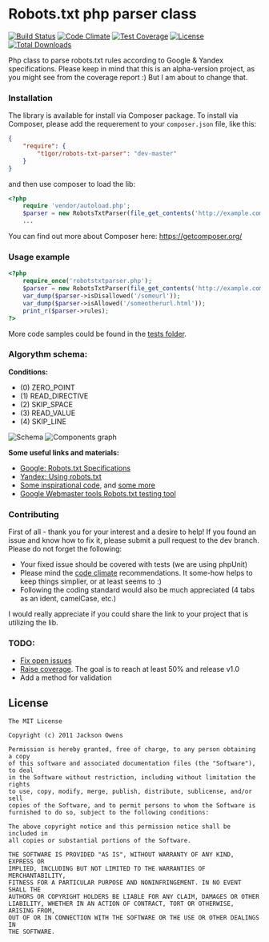 Robots.txt php parser class
=====================

[![Build Status](https://travis-ci.org/t1gor/Robots.txt-Parser-Class.svg?branch=master)](https://travis-ci.org/t1gor/Robots.txt-Parser-Class) [![Code Climate](https://codeclimate.com/github/t1gor/Robots.txt-Parser-Class/badges/gpa.svg)](https://codeclimate.com/github/t1gor/Robots.txt-Parser-Class) [![Test Coverage](https://codeclimate.com/github/t1gor/Robots.txt-Parser-Class/badges/coverage.svg)](https://codeclimate.com/github/t1gor/Robots.txt-Parser-Class) [![License](https://poser.pugx.org/t1gor/robots-txt-parser/license.svg)](https://packagist.org/packages/t1gor/robots-txt-parser) [![Total Downloads](https://poser.pugx.org/t1gor/robots-txt-parser/downloads.svg)](https://packagist.org/packages/t1gor/robots-txt-parser)

Php class to parse robots.txt rules according to Google & Yandex specifications. Please keep in mind that this is an alpha-version project, as you might see from the coverage report :) But I am about to change that.

### Installation
The library is available for install via Composer package. To install via Composer, please add the requerement to your `composer.json` file, like this:

```json
{
    "require": {
        "t1gor/robots-txt-parser": "dev-master"
    }
}
```

and then use composer to load the lib:

```php
<?php
    require 'vendor/autoload.php';
    $parser = new RobotsTxtParser(file_get_contents('http://example.com/robots.txt'));
    ...
```

You can find out more about Composer here: https://getcomposer.org/

### Usage example
```php
<?php
    require_once('robotstxtparser.php');
    $parser = new RobotsTxtParser(file_get_contents('http://example.com/robots.txt'));
    var_dump($parser->isDisallowed('/someurl'));
    var_dump($parser->isAllowed('/someotherurl.html'));
    print_r($parser->rules);
?>
```

More code samples could be found in the [tests folder](https://github.com/t1gor/Robots.txt-Parser-Class/tree/master/test).

### Algorythm schema:
**Conditions:**
* (0) ZERO_POINT
* (1) READ_DIRECTIVE
* (2) SKIP_SPACE
* (3) READ_VALUE
* (4) SKIP_LINE

![Schema](https://raw.githubusercontent.com/t1gor/Robots.txt-Parser-Class/master/assets/schema.png)
![Components graph](https://raw.githubusercontent.com/t1gor/Robots.txt-Parser-Class/master/assets/components-graph.png)

**Some useful links and materials:**
* [Google: Robots.txt Specifications](https://developers.google.com/webmasters/control-crawl-index/docs/robots_txt)
* [Yandex: Using robots.txt](http://help.yandex.com/webmaster/?id=1113851)
* [Some inspirational code](http://socoder.net/index.php?snippet=23824), and [some more](http://www.the-art-of-web.com/php/parse-robots/#.UP0C1ZGhM6I)
* [Google Webmaster tools Robots.txt testing tool](https://www.google.com/webmasters/tools/robots-testing-tool)

### Contributing
First of all - thank you for your interest and a desire to help! If you found an issue and know how to fix it, please submit a pull request to the dev branch. Please do not forget the following:
- Your fixed issue should be covered with tests (we are using phpUnit)
- Please mind the [code climate](https://codeclimate.com/github/t1gor/Robots.txt-Parser-Class) recommendations. It some-how helps to keep things simplier, or at least seems to :)
- Following the coding standard would also be much appreciated (4 tabs as an ident, camelCase, etc.)

I would really appreciate if you could share the link to your project that is utilizing the lib.

### TODO:
 * [Fix open issues](https://github.com/t1gor/Robots.txt-Parser-Class/issues)
 * [Raise coverage](https://codeclimate.com/github/t1gor/Robots.txt-Parser-Class/code?sort=covered_percent&sort_direction=desc). The goal is to reach at least 50% and release v1.0
 * Add a method for validation

License
-------

    The MIT License

    Copyright (c) 2011 Jackson Owens

    Permission is hereby granted, free of charge, to any person obtaining a copy
    of this software and associated documentation files (the "Software"), to deal
    in the Software without restriction, including without limitation the rights
    to use, copy, modify, merge, publish, distribute, sublicense, and/or sell
    copies of the Software, and to permit persons to whom the Software is
    furnished to do so, subject to the following conditions:

    The above copyright notice and this permission notice shall be included in
    all copies or substantial portions of the Software.

    THE SOFTWARE IS PROVIDED "AS IS", WITHOUT WARRANTY OF ANY KIND, EXPRESS OR
    IMPLIED, INCLUDING BUT NOT LIMITED TO THE WARRANTIES OF MERCHANTABILITY,
    FITNESS FOR A PARTICULAR PURPOSE AND NONINFRINGEMENT. IN NO EVENT SHALL THE
    AUTHORS OR COPYRIGHT HOLDERS BE LIABLE FOR ANY CLAIM, DAMAGES OR OTHER
    LIABILITY, WHETHER IN AN ACTION OF CONTRACT, TORT OR OTHERWISE, ARISING FROM,
    OUT OF OR IN CONNECTION WITH THE SOFTWARE OR THE USE OR OTHER DEALINGS IN
    THE SOFTWARE.
